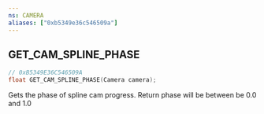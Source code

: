 ```yaml
---
ns: CAMERA
aliases: ["0xb5349e36c546509a"]
---
```

## GET_CAM_SPLINE_PHASE

```c
// 0xB5349E36C546509A
float GET_CAM_SPLINE_PHASE(Camera camera);
```

Gets the phase of spline cam progress. Return phase will be between be 0.0 and 1.0

